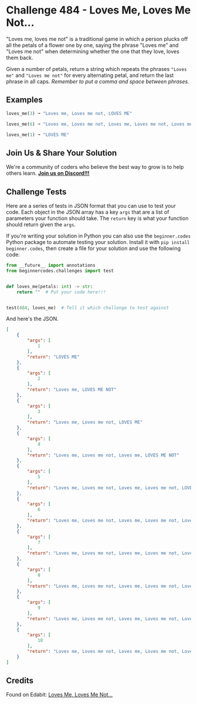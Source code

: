 # Challenge 484 - Loves Me, Loves Me Not...

"Loves me, loves me not" is a traditional game in which a person plucks off all the petals of a flower one by one, saying the phrase "Loves me" and "Loves me not" when determining whether the one that they love, loves them back.

Given a number of petals, return a string which repeats the phrases `"Loves me"` and `"Loves me not"` for every alternating petal, and return the last phrase in all caps. *Remember to put a comma and space between phrases.*

## Examples
```python
loves_me(3) ➞ "Loves me, Loves me not, LOVES ME"

loves_me(6) ➞ "Loves me, Loves me not, Loves me, Loves me not, Loves me, LOVES ME NOT"

loves_me(1) ➞ "LOVES ME"
```
## Join Us & Share Your Solution

We're a community of coders who believe the best way to grow is to help others learn. **[Join us on Discord!!!](https://discord.gg/sfHykntuGy)**

## Challenge Tests

Here are a series of tests in JSON format that you can use to test your code. Each object in the JSON array has a key `args` that are a list of parameters your function should take. The `return` key is what your function should return given the `args`. 

If you're writing your solution in Python you can also use the `beginner.codes` Python package to automate testing your solution. Install it with `pip install beginner.codes`, then create a file for your solution and use the following code:
```python
from __future__ import annotations
from beginnercodes.challenges import test


def loves_me(petals: int) -> str:
    return ""  # Put your code here!!!


test(484, loves_me)  # Tell it which challenge to test against
```
And here's the JSON.
```json
[
    {
        "args": [
            1
        ],
        "return": "LOVES ME"
    },
    {
        "args": [
            2
        ],
        "return": "Loves me, LOVES ME NOT"
    },
    {
        "args": [
            3
        ],
        "return": "Loves me, Loves me not, LOVES ME"
    },
    {
        "args": [
            4
        ],
        "return": "Loves me, Loves me not, Loves me, LOVES ME NOT"
    },
    {
        "args": [
            5
        ],
        "return": "Loves me, Loves me not, Loves me, Loves me not, LOVES ME"
    },
    {
        "args": [
            6
        ],
        "return": "Loves me, Loves me not, Loves me, Loves me not, Loves me, LOVES ME NOT"
    },
    {
        "args": [
            7
        ],
        "return": "Loves me, Loves me not, Loves me, Loves me not, Loves me, Loves me not, LOVES ME"
    },
    {
        "args": [
            8
        ],
        "return": "Loves me, Loves me not, Loves me, Loves me not, Loves me, Loves me not, Loves me, LOVES ME NOT"
    },
    {
        "args": [
            9
        ],
        "return": "Loves me, Loves me not, Loves me, Loves me not, Loves me, Loves me not, Loves me, Loves me not, LOVES ME"
    },
    {
        "args": [
            10
        ],
        "return": "Loves me, Loves me not, Loves me, Loves me not, Loves me, Loves me not, Loves me, Loves me not, Loves me, LOVES ME NOT"
    }
]
```
## Credits

Found on Edabit: [Loves Me, Loves Me Not...](https://edabit.com/challenge/6pEGXsuCAxbWTRkgc)
